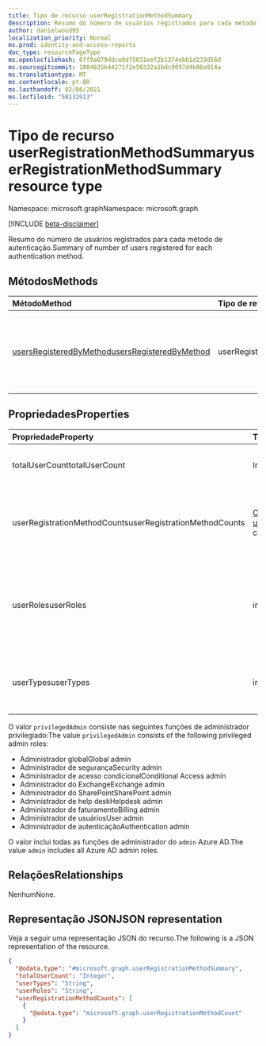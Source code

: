 ```yaml
---
title: Tipo de recurso userRegistrationMethodSummary
description: Resumo do número de usuários registrados para cada método de autenticação.
author: danielwood95
localization_priority: Normal
ms.prod: identity-and-access-reports
doc_type: resourcePageType
ms.openlocfilehash: 6ff9a079ddce0df5031eef2b1374ebb1d233d56d
ms.sourcegitcommit: 1004835b44271f2e50332a1bdc9097d4b06a914a
ms.translationtype: MT
ms.contentlocale: pt-BR
ms.lasthandoff: 02/06/2021
ms.locfileid: "50132913"
---
```

# <a name="userregistrationmethodsummary-resource-type"></a><span data-ttu-id="b4e8d-103">Tipo de recurso userRegistrationMethodSummary</span><span class="sxs-lookup"><span data-stu-id="b4e8d-103">userRegistrationMethodSummary resource type</span></span>

<span data-ttu-id="b4e8d-104">Namespace: microsoft.graph</span><span class="sxs-lookup"><span data-stu-id="b4e8d-104">Namespace: microsoft.graph</span></span>

[!INCLUDE [beta-disclaimer](../../includes/beta-disclaimer.md)]

<span data-ttu-id="b4e8d-105">Resumo do número de usuários registrados para cada método de autenticação.</span><span class="sxs-lookup"><span data-stu-id="b4e8d-105">Summary of number of users registered for each authentication method.</span></span>

## <a name="methods"></a><span data-ttu-id="b4e8d-106">Métodos</span><span class="sxs-lookup"><span data-stu-id="b4e8d-106">Methods</span></span>

| <span data-ttu-id="b4e8d-107">Método</span><span class="sxs-lookup"><span data-stu-id="b4e8d-107">Method</span></span>       | <span data-ttu-id="b4e8d-108">Tipo de retorno</span><span class="sxs-lookup"><span data-stu-id="b4e8d-108">Return Type</span></span> | <span data-ttu-id="b4e8d-109">Descrição</span><span class="sxs-lookup"><span data-stu-id="b4e8d-109">Description</span></span> |
|:-------------|:------------|:------------|
| [<span data-ttu-id="b4e8d-110">usersRegisteredByMethod</span><span class="sxs-lookup"><span data-stu-id="b4e8d-110">usersRegisteredByMethod</span></span>](../api/authenticationmethodsroot-usersregisteredbymethod.md) | <span data-ttu-id="b4e8d-111">userRegistrationMethodSummary</span><span class="sxs-lookup"><span data-stu-id="b4e8d-111">userRegistrationMethodSummary</span></span> | <span data-ttu-id="b4e8d-112">Obter o número de usuários registrados para cada método de autenticação.</span><span class="sxs-lookup"><span data-stu-id="b4e8d-112">Get the number of users registered for each authentication method.</span></span> |

## <a name="properties"></a><span data-ttu-id="b4e8d-113">Propriedades</span><span class="sxs-lookup"><span data-stu-id="b4e8d-113">Properties</span></span>
|<span data-ttu-id="b4e8d-114">Propriedade</span><span class="sxs-lookup"><span data-stu-id="b4e8d-114">Property</span></span>|<span data-ttu-id="b4e8d-115">Tipo</span><span class="sxs-lookup"><span data-stu-id="b4e8d-115">Type</span></span>|<span data-ttu-id="b4e8d-116">Descrição</span><span class="sxs-lookup"><span data-stu-id="b4e8d-116">Description</span></span>|
|:---|:---|:---|
|<span data-ttu-id="b4e8d-117">totalUserCount</span><span class="sxs-lookup"><span data-stu-id="b4e8d-117">totalUserCount</span></span>|<span data-ttu-id="b4e8d-118">Int64</span><span class="sxs-lookup"><span data-stu-id="b4e8d-118">Int64</span></span>|<span data-ttu-id="b4e8d-119">Número total de usuários no locatário.</span><span class="sxs-lookup"><span data-stu-id="b4e8d-119">Total number of users in the tenant.</span></span>|
|<span data-ttu-id="b4e8d-120">userRegistrationMethodCounts</span><span class="sxs-lookup"><span data-stu-id="b4e8d-120">userRegistrationMethodCounts</span></span>|<span data-ttu-id="b4e8d-121">[Coleção userRegistrationMethodCount](../resources/userregistrationmethodcount.md)</span><span class="sxs-lookup"><span data-stu-id="b4e8d-121">[userRegistrationMethodCount](../resources/userregistrationmethodcount.md) collection</span></span>|<span data-ttu-id="b4e8d-122">Número de usuários registrados para cada método de autenticação.</span><span class="sxs-lookup"><span data-stu-id="b4e8d-122">Number of users registered for each authentication method.</span></span>|
|<span data-ttu-id="b4e8d-123">userRoles</span><span class="sxs-lookup"><span data-stu-id="b4e8d-123">userRoles</span></span>|<span data-ttu-id="b4e8d-124">includedUserRoles</span><span class="sxs-lookup"><span data-stu-id="b4e8d-124">includedUserRoles</span></span>|<span data-ttu-id="b4e8d-125">Tipo de função de usuário.</span><span class="sxs-lookup"><span data-stu-id="b4e8d-125">User role type.</span></span> <span data-ttu-id="b4e8d-126">Os valores possíveis são: `all`, `privilegedAdmin`, `admin`, `user`.</span><span class="sxs-lookup"><span data-stu-id="b4e8d-126">Possible values are: `all`, `privilegedAdmin`, `admin`, `user`.</span></span>|
|<span data-ttu-id="b4e8d-127">userTypes</span><span class="sxs-lookup"><span data-stu-id="b4e8d-127">userTypes</span></span>|<span data-ttu-id="b4e8d-128">includedUserTypes</span><span class="sxs-lookup"><span data-stu-id="b4e8d-128">includedUserTypes</span></span>|<span data-ttu-id="b4e8d-129">Tipo de usuário.</span><span class="sxs-lookup"><span data-stu-id="b4e8d-129">User type.</span></span> <span data-ttu-id="b4e8d-130">Os valores possíveis são: `all`, `member`, `guest`.</span><span class="sxs-lookup"><span data-stu-id="b4e8d-130">Possible values are: `all`, `member`, `guest`.</span></span>|

<span data-ttu-id="b4e8d-131">O valor `privilegedAdmin` consiste nas seguintes funções de administrador privilegiado:</span><span class="sxs-lookup"><span data-stu-id="b4e8d-131">The value `privilegedAdmin` consists of the following privileged admin roles:</span></span>

* <span data-ttu-id="b4e8d-132">Administrador global</span><span class="sxs-lookup"><span data-stu-id="b4e8d-132">Global admin</span></span>
* <span data-ttu-id="b4e8d-133">Administrador de segurança</span><span class="sxs-lookup"><span data-stu-id="b4e8d-133">Security admin</span></span>
* <span data-ttu-id="b4e8d-134">Administrador de acesso condicional</span><span class="sxs-lookup"><span data-stu-id="b4e8d-134">Conditional Access admin</span></span>
* <span data-ttu-id="b4e8d-135">Administrador do Exchange</span><span class="sxs-lookup"><span data-stu-id="b4e8d-135">Exchange admin</span></span>
* <span data-ttu-id="b4e8d-136">Administrador do SharePoint</span><span class="sxs-lookup"><span data-stu-id="b4e8d-136">SharePoint admin</span></span>
* <span data-ttu-id="b4e8d-137">Administrador de help desk</span><span class="sxs-lookup"><span data-stu-id="b4e8d-137">Helpdesk admin</span></span>
* <span data-ttu-id="b4e8d-138">Administrador de faturamento</span><span class="sxs-lookup"><span data-stu-id="b4e8d-138">Billing admin</span></span>
* <span data-ttu-id="b4e8d-139">Administrador de usuários</span><span class="sxs-lookup"><span data-stu-id="b4e8d-139">User admin</span></span>
* <span data-ttu-id="b4e8d-140">Administrador de autenticação</span><span class="sxs-lookup"><span data-stu-id="b4e8d-140">Authentication admin</span></span>

<span data-ttu-id="b4e8d-141">O valor inclui todas as funções de administrador do `admin` Azure AD.</span><span class="sxs-lookup"><span data-stu-id="b4e8d-141">The value `admin` includes all Azure AD admin roles.</span></span> 

## <a name="relationships"></a><span data-ttu-id="b4e8d-142">Relações</span><span class="sxs-lookup"><span data-stu-id="b4e8d-142">Relationships</span></span>
<span data-ttu-id="b4e8d-143">Nenhum</span><span class="sxs-lookup"><span data-stu-id="b4e8d-143">None.</span></span>

## <a name="json-representation"></a><span data-ttu-id="b4e8d-144">Representação JSON</span><span class="sxs-lookup"><span data-stu-id="b4e8d-144">JSON representation</span></span>
<span data-ttu-id="b4e8d-145">Veja a seguir uma representação JSON do recurso.</span><span class="sxs-lookup"><span data-stu-id="b4e8d-145">The following is a JSON representation of the resource.</span></span>
<!-- {
  "blockType": "resource",
  "@odata.type": "microsoft.graph.userRegistrationMethodSummary"
}
-->
``` json
{
  "@odata.type": "#microsoft.graph.userRegistrationMethodSummary",
  "totalUserCount": "Integer",
  "userTypes": "String",
  "userRoles": "String",
  "userRegistrationMethodCounts": [
    {
      "@odata.type": "microsoft.graph.userRegistrationMethodCount"
    }
  ]
}
```
